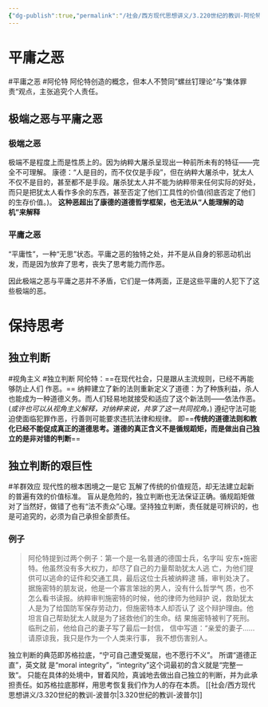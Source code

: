 ```yaml
---
{"dg-publish":true,"permalink":"/社会/西方现代思想讲义/3.220世纪的教训-阿伦特/","dgPassFrontmatter":true}
---
```



# 平庸之恶
#平庸之恶  #阿伦特
阿伦特创造的概念，但本人不赞同”螺丝钉理论“与”集体罪责“观点，主张追究个人责任。
## 极端之恶与平庸之恶
### 极端之恶
极端不是程度上而是性质上的。因为纳粹大屠杀呈现出一种前所未有的特征——完全不可理解。
康德：“人是目的，而不仅仅是手段”，但在纳粹大屠杀中，犹太人不仅不是目的，甚至都不是手段。屠杀犹太人并不能为纳粹带来任何实际的好处，而只是把犹太人看作多余的东西，甚至否定了他们工具性的价值(彻底否定了他们的生存价值。)。
**这种恶超出了康德的道德哲学框架，也无法从“人能理解的动机”来解释**
### 平庸之恶
“平庸性”，一种“无思”状态。平庸之恶的独特之处，并不是从自身的邪恶动机出发，而是因为放弃了思考，丧失了思考能力而作恶。

因此极端之恶与平庸之恶并不矛盾，它们是一体两面，正是这些平庸的人犯下了这些极端的恶。
# 保持思考
## 独立判断
#视角主义  #独立判断
阿伦特：==在现代社会，只是跟从主流规则，已经不再能够防⽌⼈们 作恶。==
纳粹建立了新的法则重新定义了道德：为了种族利益，杀人也能成为一种道德义务。而人们轻易地就接受和适应了这个新法则——依法作恶。
(*或许也可以从视角主义解释，对纳粹来说，共享了这一共同视角。*)
遵纪守法可能迫使面临犯罪作恶，行善则可能要求违抗法律和规律。
即==**传统的道德法则和教化已经不能促成真正的道德思考。道德的真正含义不是循规蹈矩，而是做出自己独立的是非对错的判断**==
## 独立判断的艰巨性
#羊群效应
现代性的根本困境之⼀是它 ⽡解了传统的价值规范，却⽆法建⽴起新的普遍有效的价值标准。
盲从是危险的，独立判断也无法保证正确。循规蹈矩做对了当然好，做错了也有“法不责众”心理。坚持独立判断，责任就是可辨识的，也是可追究的，必须为自己承担全部责任。
### 例子
>阿伦特提到过两个例⼦：第⼀个是⼀名普通的德国⼠兵，名字叫 安东•施密特。他虽然没有多⼤权⼒，却尽了⾃⼰的⼒量帮助犹太⼈逃 亡，为他们提供可以逃命的证件和交通⼯具，最后这位⼠兵被纳粹逮 捕，审判处决了。
>据施密特的朋友说，他是⼀个寡⾔笨拙的男⼈，没有什么哲学⽓ 质，也不怎么看书读报。纳粹审判施密特的时候，他的律师为他辩护 说，救助犹太⼈是为了给国防军保存劳动⼒，但施密特本⼈却否认了 这个辩护理由。他坦⾔⾃⼰帮助犹太⼈就是为了拯救他们的⽣命。结 果施密特被判了死刑。临刑之前，他给⾃⼰的妻⼦写了最后⼀封信， 信中写道：“亲爱的妻⼦……请原谅我，我只是作为⼀个⼈类来⾏事， 我不想伤害别⼈。

独立判断的典范即苏格拉底，“宁可自己遭受冤屈，也不愿行不义”。
所谓“道德正直”，英⽂就 是“moral integrity”，“integrity”这个词最初的含义就是“完整⼀致“。
只能在具体的处境中，冒着风险，真诚地去做出自己独立的判断，并为此承担责任。如苏格拉底那样，用思考恢复我们作为人的存在本质。
[[社会/西方现代思想讲义/3.320世纪的教训-波普尔\|3.320世纪的教训-波普尔]]